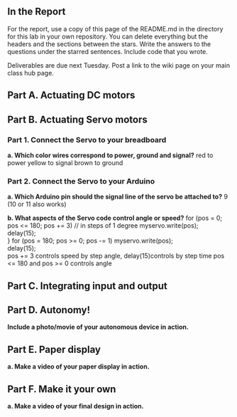 

## In the Report

For the report, use a copy of this page of the README.md in the directory for this lab in your own repository. You can delete everything but the headers and the sections between the stars. Write the answers to the questions under the starred sentences. Include code that you wrote.

Deliverables are due next Tuesday. Post a link to the wiki page on your main class hub page.


## Part A. Actuating DC motors



## Part B. Actuating Servo motors


### Part 1. Connect the Servo to your breadboard



**a. Which color wires correspond to power, ground and signal?**
red to power
yellow to signal
brown to ground


### Part 2. Connect the Servo to your Arduino



**a. Which Arduino pin should the signal line of the servo be attached to?**
9 (10 or 11 also works)

**b. What aspects of the Servo code control angle or speed?**
 for (pos = 0; pos <= 180; pos += 3)
    // in steps of 1 degree
    myservo.write(pos);             
    delay(15);                      
  }
  for (pos = 180; pos >= 0; pos -= 1)
    myservo.write(pos);             
    delay(15);   
    pos += 3 controls speed by step angle,  delay(15)controls by step time
    pos <= 180  and pos >= 0 controls angle
## Part C. Integrating input and output


## Part D. Autonomy!



**Include a photo/movie of your autonomous device in action.**

## Part E. Paper display



**a. Make a video of your paper display in action.**

## Part F. Make it your own



**a. Make a video of your final design in action.**
 
